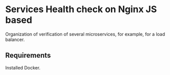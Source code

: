 # Services Health check on Nginx JS based

Organization of verification of several microservices, for example, for a load balancer.

## Requirements

Installed Docker.
